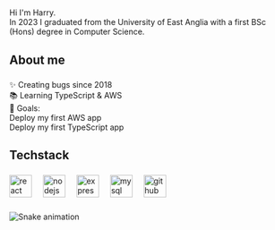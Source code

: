 <h1 align="left"></h1>

###

<p align="left">Hi I'm Harry.<br>In 2023 I graduated from the University of East Anglia with a first BSc (Hons) degree in Computer Science.</p>

###

<h2 align="left">About me</h2>

###

<p align="left">✨ Creating bugs since 2018<br>📚 Learning TypeScript & AWS<br>🎯 Goals:<br>Deploy my first AWS app<br>Deploy my first TypeScript app</p>

###

<h2 align="left">Techstack</h2>

###

<div align="left">
  <img src="https://cdn.jsdelivr.net/gh/devicons/devicon/icons/react/react-original.svg" height="40" alt="react logo"  />
  <img width="12" />
  <img src="https://cdn.jsdelivr.net/gh/devicons/devicon/icons/nodejs/nodejs-original.svg" height="40" alt="nodejs logo"  />
  <img width="12" />
  <img src="https://cdn.jsdelivr.net/gh/devicons/devicon/icons/express/express-original.svg" height="40" alt="express logo"  />
  <img width="12" />
  <img src="https://cdn.jsdelivr.net/gh/devicons/devicon/icons/mysql/mysql-original.svg" height="40" alt="mysql logo"  />
  <img width="12" />
  <img src="https://cdn.jsdelivr.net/gh/devicons/devicon/icons/github/github-original.svg" height="40" alt="github logo"  />
</div>

###

<img src="https://raw.githubusercontent.com/HarryYelland/HarryYelland/output/snake.svg" alt="Snake animation" />
